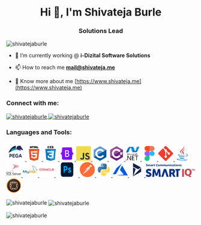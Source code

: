 <!--
### Hi there 👋

**shivatejaburle/ShivatejaBurle** is a ✨ _special_ ✨ repository because its `README.md` (this file) appears on your GitHub profile.

Here are some ideas to get you started:

- 🔭 I’m currently working on ...
- 🌱 I’m currently learning ...
- 👯 I’m looking to collaborate on ...
- 🤔 I’m looking for help with ...
- 💬 Ask me about ...
- 📫 How to reach me: ...
- 😄 Pronouns: ...
- ⚡ Fun fact: ...

[![Shivateja Burle's GitHub stats](https://github-readme-stats.vercel.app/api?username=shivatejaburle)](#)

[![Top Langs](https://github-readme-stats.vercel.app/api/top-langs/?username=shivatejaburle&layout=compact)](#)

-->

<h1 align="center">Hi 👋, I'm Shivateja Burle</h1>
<h3 align="center">Solutions Lead</h3>

<p align="left"> <img src="https://komarev.com/ghpvc/?username=shivatejaburle&label=Profile%20views&color=0e75b6&style=flat" alt="shivatejaburle" /> </p>

- 🔭 I’m currently working @ **i-Dizital Software Solutions**

- 📫 How to reach me **mail@shivateja.me**

- 📄 Know more about me [https://www.shivateja.me](https://www.shivateja.me)

<h3 align="left">Connect with me:</h3>
<p align="left">
  <a href="https://linkedin.com/in/shivatejaburle" target="blank">
    <img align="center" src="https://raw.githubusercontent.com/rahuldkjain/github-profile-readme-generator/master/src/images/icons/Social/linked-in-alt.svg" alt="shivatejaburle" height="30" width="40" />
  </a>
  <a href="https://codepen.io/shivatejaburle" target="blank">
  <img align="center" src="https://raw.githubusercontent.com/rahuldkjain/github-profile-readme-generator/master/src/images/icons/Social/codepen.svg" alt="shivatejaburle" height="30" width="40" />
  </a>
</p>

<h3 align="left">Languages and Tools:</h3>
<p align="left">
   <a href="https://www.pega.com/" target="_blank">
    <img src="https://github.com/shivatejaburle/ShivatejaBurle/blob/main/logos/pega_logo_vertical.png" alt="pega" width="50" height="50"/>
  </a>
  
  <a href="https://www.w3.org/html/" target="_blank">
    <img src="https://github.com/shivatejaburle/ShivatejaBurle/blob/main/logos/html5-original-wordmark.svg" alt="html5" width="40" height="40"/>
  </a>
  
  <a href="https://www.w3schools.com/css/" target="_blank"> 
    <img src="https://github.com/shivatejaburle/ShivatejaBurle/blob/main/logos/css3-original-wordmark.svg" alt="css3" width="40" height="40"/> 
  </a> 
   
  <a href="https://getbootstrap.com" target="_blank"> 
    <img src="https://github.com/shivatejaburle/ShivatejaBurle/blob/main/logos/bootstrap-logo.png" alt="bootstrap" width="40" height="40"/> 
  </a>
  
  <a href="https://developer.mozilla.org/en-US/docs/Web/JavaScript" target="_blank"> 
    <img src="https://github.com/shivatejaburle/ShivatejaBurle/blob/main/logos/javascript-original.svg" alt="javascript" width="40" height="40"/> 
  </a>
  
  <a href="https://www.cprogramming.com/" target="_blank"> 
    <img src="https://github.com/shivatejaburle/ShivatejaBurle/blob/main/logos/c-original.svg" alt="c" width="40" height="40"/> 
  </a>
  
  <a href="https://www.w3schools.com/cs/" target="_blank"> 
    <img src="https://github.com/shivatejaburle/ShivatejaBurle/blob/main/logos/csharp-original.svg" alt="csharp" width="40" height="40"/> 
  </a> 
  
  <a href="https://dotnet.microsoft.com/" target="_blank"> 
    <img src="https://github.com/shivatejaburle/ShivatejaBurle/blob/main/logos/dot-net-original-wordmark.svg" alt="dotnet" width="40" height="40"/> 
  </a> 
  
  <a href="https://www.figma.com/" target="_blank"> 
    <img src="https://github.com/shivatejaburle/ShivatejaBurle/blob/main/logos/figma.svg" alt="figma" width="40" height="40"/> 
  </a>
  
  <a href="https://git-scm.com/" target="_blank">
    <img src="https://github.com/shivatejaburle/ShivatejaBurle/blob/main/logos/git.svg" alt="git" width="40" height="40"/> 
  </a>
  
  <a href="https://www.java.com" target="_blank"> 
    <img src="https://github.com/shivatejaburle/ShivatejaBurle/blob/main/logos/java-original.svg" alt="java" width="40" height="40"/>
  </a> 
   
  <a href="https://www.microsoft.com/en-us/sql-server" target="_blank"> 
    <img src="https://github.com/shivatejaburle/ShivatejaBurle/blob/main/logos/sql-server.svg" alt="mssql" width="40" height="40"/> 
  </a> 
  
  <a href="https://www.mysql.com/" target="_blank"> 
    <img src="https://github.com/shivatejaburle/ShivatejaBurle/blob/main/logos/mysql.svg" alt="mysql" width="40" height="40"/> 
  </a> 
  <a href="https://www.oracle.com/" target="_blank"> 
    <img src="https://github.com/shivatejaburle/ShivatejaBurle/blob/main/logos/oracle-original.svg" alt="oracle" width="40" height="40"/> 
  </a> 
  
  <a href="https://www.photoshop.com/en" target="_blank"> 
    <img src="https://github.com/shivatejaburle/ShivatejaBurle/blob/main/logos/Adobe-Photoshop-Logo.png" alt="photoshop" width="60" height="40"/> 
  </a> 
  
  <a href="https://postman.com" target="_blank"> 
    <img src="https://github.com/shivatejaburle/ShivatejaBurle/blob/main/logos/postman.svg" alt="postman" width="40" height="40"/> 
  </a> 
  
  <a href="https://www.python.org" target="_blank"> 
    <img src="https://github.com/shivatejaburle/ShivatejaBurle/blob/main/logos/python-original.svg" alt="python" width="40" height="40"/> 
  </a>
  
  <a href="https://azure.microsoft.com/en-in/" target="_blank"> 
    <img src="https://github.com/shivatejaburle/ShivatejaBurle/blob/main/logos/microsoft_azure-icon.svg" alt="azure" width="40" height="40"/> 
  </a>

  <a href="https://azure.microsoft.com/en-in/" target="_blank"> 
    <img src="https://github.com/shivatejaburle/ShivatejaBurle/blob/main/logos/dynamics-365-logo.png" alt="dynamics365" width="40" height="40"/> 
  </a>
  
  <a href="https://www.smartcommunications.com/products/smartiq//" target="_blank"> 
    <img src="https://github.com/shivatejaburle/ShivatejaBurle/blob/main/logos/smart-iq.png" alt="SmartIQ" height="35"/> 
  </a>
  
   <a href="https://business.adobe.com/in/products/experience-manager/adobe-experience-manager.html" target="_blank"> 
    <img src="https://github.com/shivatejaburle/ShivatejaBurle/blob/main/logos/adobe-aem.png" alt="AEM" width="40" height="40"/>   </a>
  
</p>

<p><img align="left" src="https://github-readme-stats.vercel.app/api/top-langs?username=shivatejaburle&show_icons=true&locale=en&layout=compact" alt="shivatejaburle" /></p>

<p>&nbsp;<img align="center" src="https://github-readme-stats.vercel.app/api?username=shivatejaburle&show_icons=true&locale=en" alt="shivatejaburle" /></p>

<p><img align="center" src="https://github-readme-streak-stats.herokuapp.com/?user=shivatejaburle&" alt="shivatejaburle" /></p>
